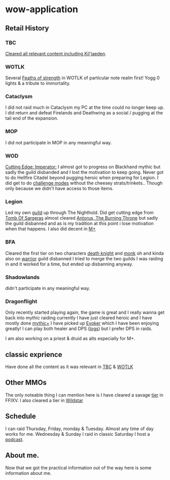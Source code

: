 # wow-application

## Retail History
### TBC
[Cleared all relevant content including Kil'jaeden](https://worldofwarcraft.blizzard.com/en-gb/character/eu/tarren-mill/lancedrake/achievements/dungeons-raids/the-burning-crusade).

### WOTLK
Several [Feaths of strength](https://worldofwarcraft.blizzard.com/en-gb/character/eu/tarren-mill/lancedrake/achievements/feats-of-strength/raids) in WOTLK
of particular note realm first! Yogg 0 lights & a tribute to immortality.

### Cataclysm
I did not raid much in Cataclysm my PC at the time could no longer keep up.
I did return and defeat Firelands and Deathwing as a social / pugging at the tail end of the expansion.

### MOP
I did not participate in MOP in any meaningful way.

### WOD
[Cutting Edge: Imperator:](https://worldofwarcraft.blizzard.com/en-gb/character/eu/tarren-mill/lancedrake/achievements/feats-of-strength/raids)
I almost got to progress on Blackhand mythic but sadly the guild disbanded and I lost the motivation to keep going.
Never got to do Hellfire Citadel beyond pugging heroic when preparing for Legion.
I did get to do [challenge modes](https://worldofwarcraft.blizzard.com/en-gb/character/eu/tarren-mill/lancedrake/achievements/legacy/dungeons) without the cheesey strats/trinkets.. Though only because we didn't have access to those items.

### Legion
Led my own [guild](https://www.warcraftlogs.com/character/eu/the-maelstrom/lancelol?zone=10) up through The Nighthold.
Did get cutting edge from [Tomb Of Sargeras](https://www.warcraftlogs.com/character/eu/tarren-mill/lanceqt?zone=17#zone=13)
almost cleared [Antorus, The Burning Throne](https://www.warcraftlogs.com/character/eu/tarren-mill/lanceqt?zone=17#) but sadly the guild disbanned and as is my tradition at this point i lose motivation when that happens.
I also did decent in [M+](https://raider.io/characters/eu/tarren-mill/Lanceqt#season=season-7.3.2)

### BFA
Cleared the first tier on two characters [death knight](https://www.warcraftlogs.com/character/eu/tarren-mill/lanceqt?zone=24#zone=19) and [monk](https://www.warcraftlogs.com/character/eu/tarren-mill/littlelance?zone=24#zone=19) oh and kinda also on [warrior](https://www.warcraftlogs.com/character/eu/tarren-mill/lanceblast?zone=24#zone=19) guild disbanned I tried to merge the two guilds I was raiding in and it worked for a time, but ended up disbanning anyway.

### Shadowlands
didn't participate in any meaningful way.

### Dragonflight

Only recently started playing again, the game is great and I really wanna get back into mythic raiding currently I have just cleared heroic and I have mostly done [mythic+](https://raider.io/characters/eu/tarren-mill/Lancedrake)
I have picked up [Evoker](https://worldofwarcraft.blizzard.com/en-gb/character/eu/tarren-mill/lancedrake) which I have been enjoying greatly!
I can play both healer and DPS ([logs](https://www.warcraftlogs.com/character/eu/tarren-mill/lancedrake)) but I prefer DPS in raids.

I am also working on a priest & druid as alts especially for M+.

## classic exprience 

Have done all the content as it was relevant in [TBC](https://classic.warcraftlogs.com/character/eu/mirage-raceway/lanceqt?zone=1013#zone=1011) & [WOTLK](https://classic.warcraftlogs.com/character/eu/golemagg/lancedots)

## Other MMOs
The only noteable thing I can mention here is I have cleared a savage [tier](https://www.fflogs.com/character/eu/cerberus/lance%20qt#zone=49) in FFIXV.
I also cleared a tier in [Wildstar](https://www.wildstarlogs.com/character/eu/jabbit/lancelol%20betasword?zone=2#zone=1)

## Schedule

I can raid Thursday, Friday, monday & Tuesday.
Almost any time of day works for me.
Wednesday & Sunday I raid in classic Saturday I host a [podcast](https://www.youtube.com/@TheDresdenFilesPodcastShow).

## About me.

Now that we got the practical information out of the way here is some information about me.

